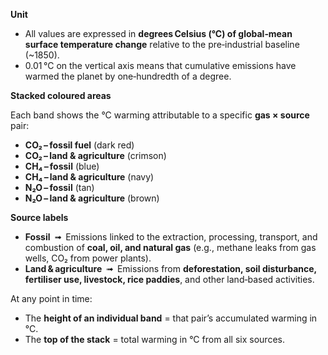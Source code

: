 **Unit**

* All values are expressed in **degrees Celsius (°C) of global‑mean surface temperature change** relative to the pre‑industrial baseline (\~1850).
* 0.01 °C on the vertical axis means that cumulative emissions have warmed the planet by one‑hundredth of a degree.

**Stacked coloured areas**

Each band shows the °C warming attributable to a specific **gas × source** pair:

* **CO₂ – fossil fuel** (dark red)
* **CO₂ – land & agriculture** (crimson)
* **CH₄ – fossil** (blue)
* **CH₄ – land & agriculture** (navy)
* **N₂O – fossil** (tan)
* **N₂O – land & agriculture** (brown)

**Source labels**

* **Fossil**  ➟  Emissions linked to the extraction, processing, transport, and combustion of **coal, oil, and natural gas** (e.g., methane leaks from gas wells, CO₂ from power plants).
* **Land & agriculture**  ➟  Emissions from **deforestation, soil disturbance, fertiliser use, livestock, rice paddies**, and other land‑based activities.

At any point in time:

* The **height of an individual band** = that pair’s accumulated warming in °C.
* The **top of the stack** = total warming in °C from all six sources.
